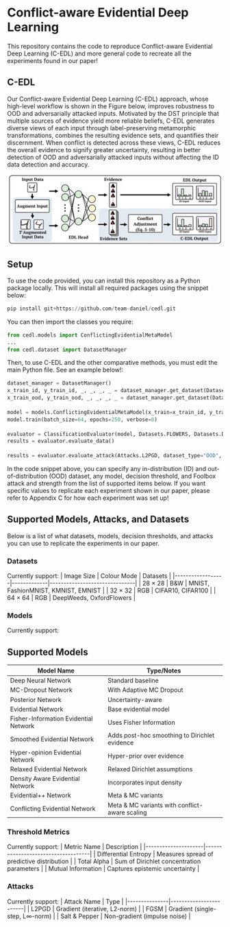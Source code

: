 # Conflict-aware Evidential Deep Learning

This repository contains the code to reproduce Conflict-aware Evidential Deep Learning (C-EDL) and more general code to recreate all the experiments found in our paper!

## C-EDL
Our Conflict-aware Evidential Deep Learning (C-EDL) approach, whose high-level workflow is shown in the Figure below, improves robustness to OOD and adversarially attacked inputs. Motivated by the DST principle that multiple sources of evidence yield more reliable beliefs, C-EDL generates diverse views of each input through label-preserving metamorphic transformations, combines the resulting evidence sets, and quantifies their discernment. When conflict is detected across these views, C-EDL reduces the overall evidence to signify greater uncertainty, resulting in better detection of OOD and adversarially attacked inputs without affecting the ID data detection and accuracy.

![C-EDL Approach Overview](images/method.png "C-EDL Approach Overview")

## Setup
To use the code provided, you can install this repository as a Python package locally. This will install all required packages using the snippet below:

```python
pip install git+https://github.com/team-daniel/cedl.git
```
You can then import the classes you require:

```python
from cedl.models import ConflictingEvidentialMetaModel
...
from cedl.dataset import DatasetManager
```

Then, to use C-EDL and the other comparative methods, you must edit the main Python file. See an example below!: 

```python
dataset_manager = DatasetManager()
x_train_id, y_train_id, _, _, _, _ = dataset_manager.get_dataset(Datasets.FLOWERS)
x_train_ood, y_train_ood, _, _, _, _ = dataset_manager.get_dataset(Datasets.DeepWeeds)

model = models.ConflictingEvidentialMetaModel(x_train=x_train_id, y_train=y_train_id, learning_rate=0.001)
model.train(batch_size=64, epochs=250, verbose=0)

evaluator = ClassificationEvaluator(model, Datasets.FLOWERS, Datasets.DeepWeeds, threshold=Thresholds.DIFF_ENTROPY)
results = evaluator.evaluate_data()

results = evaluator.evaluate_attack(Attacks.L2PGD, dataset_type="OOD", epsilons=[0.1])
```

In the code snippet above, you can specify any in-distribution (ID) and out-of-distribution (OOD) dataset, any model, decision threshold, and Foolbox attack and strength from the list of supported items below. If you want specific values to replicate each experiment shown in our paper, please refer to Appendix C for how each experiment was set up!


## Supported Models, Attacks, and Datasets
Below is a list of what datasets, models, decision thresholds, and attacks you can use to replicate the experiments in our paper.

### Datasets

Currently support:
| Image Size       | Colour Mode | Datasets                      |
|------------------|-------------|-------------------------------|
| 28 × 28          | B&W         | MNIST, FashionMNIST, KMNIST, EMNIST |
| 32 × 32          | RGB         | CIFAR10, CIFAR100             |
| 64 × 64          | RGB         | DeepWeeds, OxfordFlowers      |

### Models

Currently support:
## Supported Models
| Model Name                             | Type/Notes                         |
|----------------------------------------|------------------------------------|
| Deep Neural Network                    | Standard baseline                  |
| MC-Dropout Network                      | With Adaptive MC Dropout           |
| Posterior Network                      | Uncertainty-aware                  |
| Evidential Network                     | Base evidential model              |
| Fisher-Information Evidential Network | Uses Fisher Information            |
| Smoothed Evidential Network           | Adds post-hoc smoothing to Dirichlet evidence |
| Hyper-opinion Evidential Network      | Hyper-prior over evidence          |
| Relaxed Evidential Network            | Relaxed Dirichlet assumptions      |
| Density Aware Evidential Network      | Incorporates input density         |
| Evidential++ Network                  | Meta & MC variants                 |
| Conflicting Evidential Network        | Meta & MC variants with conflict-aware scaling |


### Threshold Metrics

Currently support:
| Metric Name         | Description                        |
|---------------------|------------------------------------|
| Differential Entropy | Measures spread of predictive distribution |
| Total Alpha         | Sum of Dirichlet concentration parameters |
| Mutual Information  | Captures epistemic uncertainty     |

### Attacks

Currently support:
| Attack Name   | Type                   |
|---------------|------------------------|
| L2PGD         | Gradient (iterative, L2-norm) |
| FGSM          | Gradient (single-step, L∞-norm) |
| Salt & Pepper | Non-gradient (impulse noise)        |
